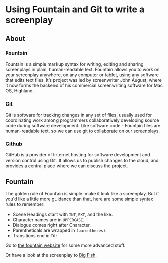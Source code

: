 # Using Fountain and Git to write a screenplay

## About

### Fountain

Fountain is a simple markup syntax for writing, editing and sharing screenplays in plain, human-readable text. Fountain allows you to work on your screenplay anywhere, on any computer or tablet, using any software that edits text files. It’s project was led by screenwriter John August, where it now forms the backend of his commercial screenwriting software for Mac OS, Highland.

### Git

Git is software for tracking changes in any set of files, usually used for coordinating work among programmers collaboratively developing source code during software development. Like software code - Fountain files are human-readable text, so we can use git to collaborate on our screenplays.

### Github

GitHub is a provider of Internet hosting for software development and version control using Git. It allows us to publish changes to the cloud, and provides a central place where we can discuss the project.

## Fountain

The golden rule of Fountain is simple: make it look like a screenplay. But if you'd like a little more guidance than that, here are some simple syntax rules to remember:

- Scene Headings start with `INT`, `EXT`, and the like.
- Character names are in `UPPERCASE`.
- Dialogue comes right after Character.
- Parentheticals are wrapped in `(parentheses)`.
- Transitions end in `TO:`

Go to [the fountain website](https://fountain.io/syntax) for some more advanced stuff.

Or have a look at the screenplay to [Big Fish](https://fountain.io/_downloads/Big-Fish.fountain). 
